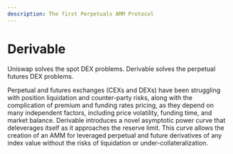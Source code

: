 ```yaml
---
description: The first Perpetuals AMM Protocol
---
```


# Derivable

Uniswap solves the spot DEX problems. Derivable solves the perpetual futures DEX problems.

Perpetual and futures exchanges (CEXs and DEXs) have been struggling with position liquidation and counter-party risks, along with the complication of premium and funding rates pricing, as they depend on many independent factors, including price volatility, funding time, and market balance. Derivable introduces a novel asymptotic power curve that deleverages itself as it approaches the reserve limit. This curve allows the creation of an AMM for leveraged perpetual and future derivatives of any index value without the risks of liquidation or under-collateralization.
